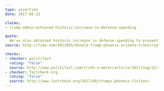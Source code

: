 ```yaml
---
type: assertion
date: 2017-08-23

claims:
- trump-admin-achieved-historic-increase-in-defense-spending

quote:
  We've also obtained historic increase in defense spending to prevent and deter conflict.
source: http://time.com/4912055/donald-trump-phoenix-arizona-transcript/

checks:
- checker: politifact
  rating: "false"
  source: http://www.politifact.com/truth-o-meter/article/2017/aug/22/fact-checking-president-donald-trumps-campaign-ral/
- checker: factcheck-org
  rating: "false"
  source: http://www.factcheck.org/2017/08/trumps-phoenix-fiction/
---
```

